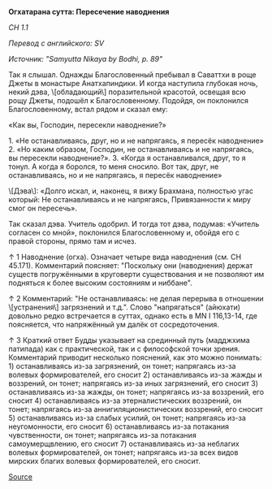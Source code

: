 **Огхатарана сутта: Пересечение наводнения**

_СН 1\.1_

_Перевод с английского: SV_

_Источник: "Samyutta Nikaya by Bodhi, p\. 89"_

Так я слышал\. Однажды Благословенный пребывал в Саваттхи в роще Джеты в монастыре Анатхапиндики\. И когда наступила глубокая ночь, некий дэва, \\[обладающий\\] поразительной красотой, освещая всю рощу Джеты, подошёл к Благословенному\. Подойдя, он поклонился Благословенному, встал рядом и сказал ему: 

«Как вы, Господин, пересекли наводнение?»

1\. «Не останавливаясь, друг, но и не напрягаясь, я пересёк наводнение»
2\. «Но каким образом, Господин, не останавливаясь и не напрягаясь, вы пересекли наводнение?»\. 
3\. «Когда я останавливался, друг, то я тонул\. А когда я боролся, то меня сносило\. Вот так, друг, не останавливаясь, но и не напрягаясь, я пересёк наводнение»

\\[Дэва\\]: «Долго искал, и, наконец, я вижу Брахмана, полностью угас который: Не останавливаясь и не напрягаясь, Привязанности к миру смог он пересечь»\.

Так сказал дэва\. Учитель одобрил\. И тогда тот дэва, подумав: «Учитель согласен со мной», поклонился Благословенному и, обойдя его с правой стороны, прямо там и исчез\.

↑ 1 Наводнение \(огха\)\. Означает четыре вида наводнения \(см\. СН 45\.171\)\. Комментарий поясняет: "Поскольку они \(наводнения\) держат существ погружёнными в круговерти существования и не позволяют им подняться к более высоким состояниям и ниббане"\.

↑ 2 Комментарий: "Не останавливаясь: не делая перерыва в отношении \\[устранения\\] загрязнений и т\.д\."\. Слово "напрягаться" \(айюхати\) довольно редко встречается в суттах, однако есть в MN I 116,13\-14, где поясняется, что напряжённый ум далёк от сосредоточения\.

↑ 3 Краткий ответ Будды указывает на срединный путь \(мадджхима патипада\) как с практической, так и с философской точки зрения\. Комментарий приводит несколько пояснений, как это можно понимать: 1\) останавливаясь из\-за загрязнений, он тонет; напрягаясь из\-за волевых формирователей, его сносит 2\) останавливаясь из\-за жажды и воззрений, он тонет; напрягаясь из\-за иных загрязнений, его сносит 3\) останавливаясь из\-за жажды, он тонет; напрягаясь из\-за воззрений, его сносит 4\) останавливаясь из\-за этерналистических воззрений, он тонет; напрягаясь из\-за аннигиляционистических воззрений, его сносит 5\) останавливаясь из\-за слабых усилий, он тонет; напрягаясь из\-за неугомонности, его сносит 6\) останавливаясь из\-за потакания чувственности, он тонет; напрягаясь из\-за потакания самоумерщвлению, его сносит 7\) останавливаясь из\-за неблагих волевых формирователей, он тонет; напрягаясь из\-за всех видов мирских благих волевых формирователей, его сносит\.

[Source](https://www\.theravada\.ru/Teaching/Canon/Suttanta/Texts/sn1_1\-oghatarana\-sutta\-sv\.htm)